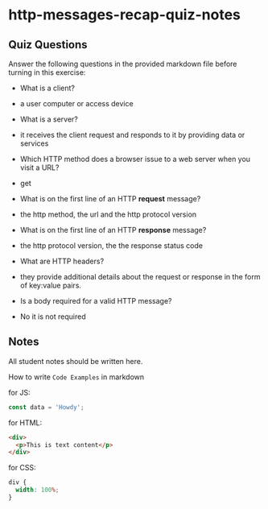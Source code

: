 # http-messages-recap-quiz-notes

## Quiz Questions

Answer the following questions in the provided markdown file before turning in this exercise:

- What is a client?

- a user computer or access device

- What is a server?

- it receives the client request and responds to it by providing data or services

- Which HTTP method does a browser issue to a web server when you visit a URL?

- get

- What is on the first line of an HTTP **request** message?

- the http method, the url and the http protocol version

- What is on the first line of an HTTP **response** message?

- the http protocol version, the the response status code

- What are HTTP headers?

- they provide additional details about the request or response in the form of key:value pairs.

- Is a body required for a valid HTTP message?

- No it is not required

## Notes

All student notes should be written here.

How to write `Code Examples` in markdown

for JS:

```javascript
const data = 'Howdy';
```

for HTML:

```html
<div>
  <p>This is text content</p>
</div>
```

for CSS:

```css
div {
  width: 100%;
}
```
